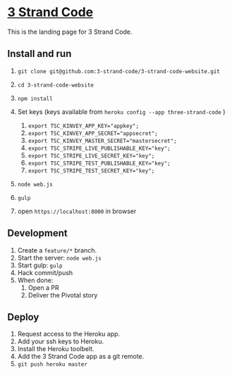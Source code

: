 [3 Strand Code](https://three-strand-code.herokuapp.com)
=============

This is the landing page for 3 Strand Code.

## Install and run

1. `git clone git@github.com:3-strand-code/3-strand-code-website.git`
1. `cd 3-strand-code-website`
1. `npm install`
1. Set keys (keys available from `heroku config --app three-strand-code`
)
    1. `export TSC_KINVEY_APP_KEY="appkey";`
    1. `export TSC_KINVEY_APP_SECRET="appsecret";`
    1. `export TSC_KINVEY_MASTER_SECRET="mastersecret";`
    1. `export TSC_STRIPE_LIVE_PUBLISHABLE_KEY="key";`
    1. `export TSC_STRIPE_LIVE_SECRET_KEY="key";`
    1. `export TSC_STRIPE_TEST_PUBLISHABLE_KEY="key";`
    1. `export TSC_STRIPE_TEST_SECRET_KEY="key";`

1. `node web.js`
1. `gulp`
1. open `https://localhost:8000` in browser

## Development

1. Create a `feature/*` branch.
1. Start the server: `node web.js`
1. Start gulp: `gulp`
1. Hack commit/push
1. When done:
    1. Open a PR
    1. Deliver the Pivotal story

## Deploy

1. Request access to the Heroku app.
1. Add your ssh keys to Heroku.
1. Install the Heroku toolbelt.
1. Add the 3 Strand Code app as a git remote.
1. `git push heroku master`
